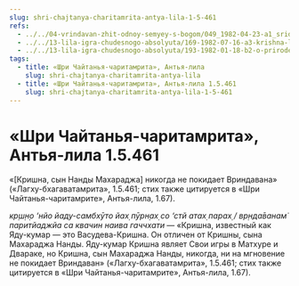 ```yaml
---
slug: shri-chajtanya-charitamrita-antya-lila-1-5-461
refs:
  - ../../04-vrindavan-zhit-odnoy-semyey-s-bogom/049_1982-04-23-a1_sridharmj_krishna_nikogda_ne_pokidaet_vrindavan.md
  - ../../13-lila-igra-chudesnogo-absolyuta/169-1982-07-16-a3-krishna-lila-v-trudah-dzhivy-sanatany-i-rupy-gosvami.md
  - ../../13-lila-igra-chudesnogo-absolyuta/193-1982-01-18-b2-o-prirode-krishna-lily-i-ponyatii-svayam-bhagavan.md
tags:
  - title: «Шри Чайтанья-чаритамрита», Антья-лила
    slug: shri-chajtanya-charitamrita-antya-lila
  - title: «Шри Чайтанья-чаритамрита», Антья-лила 1.5.461
    slug: shri-chajtanya-charitamrita-antya-lila-1-5-461
---
```


# «Шри Чайтанья-чаритамрита», Антья-лила 1.5.461

«[Кришна, сын Нанды Махараджа] никогда не покидает Вриндавана» («Лагху-бхагаватамрита», 1.5.461; стих также цитируется в «Шри Чайтанья-чаритамрите», Антья-лила, 1.67).


*кр̣ш̣н̣о ‘нйо йаду-самбхӯто йах̣ пӯрн̣ах̣ со ‘стй атах̣ парах̣ / вр̣нда̄ванам̇ паритйаджйа са квачин наива гаччхати* — «Кришна, известный как Яду-кумар — это Васудева-Кришна. Он отличен от Кришны, сына Махараджа Нанды. Яду-кумар Кришна являет Свои игры в Матхуре и Двараке, но Кришна, сын Махараджа Нанды, никогда, ни на мгновение не покидает Вриндаван» («Лагху-бхагаватамрита», 1.5.461; стих также цитируется в «Шри Чайтанья-чаритамрите», Антья-лила, 1.67).



